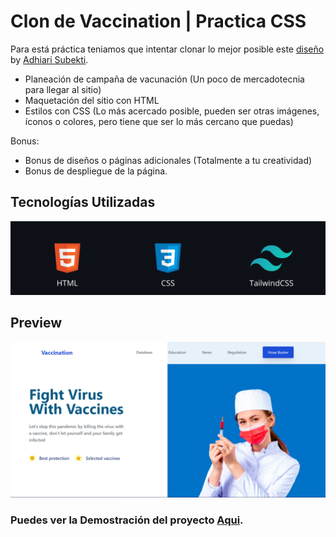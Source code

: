 # Clon de Vaccination | Practica CSS

Para está práctica teniamos que intentar clonar lo mejor posible este [diseño](./landingVacunaci%C3%B3n.png) by [Adhiari Subekti](https://dribbble.com/Adhiari_is).

- Planeación de campaña de vacunación (Un poco de mercadotecnia para llegar al sitio)
- Maquetación del sitio con HTML
- Estilos con CSS (Lo más acercado posible, pueden ser otras imágenes, íconos o colores, pero tiene que ser lo más cercano que puedas)

Bonus:
- Bonus de diseños o páginas adicionales (Totalmente a tu creatividad)
- Bonus de despliegue de la página.

## Tecnologías Utilizadas
<p align="center">
  <img src="./assets/img/readme/tecnologias-utilizadas.png" alt="imagen de tecnologías utilizadas (HTML-CSS)">
</p>

## Preview
<p align="center">
  <img src="./assets/img/readme/screen-principal.png" alt="Imagen preview de la practica">
</p>

### **Puedes ver la Demostración del proyecto [Aqui](https://clonvaccinationcss.netlify.app).**

